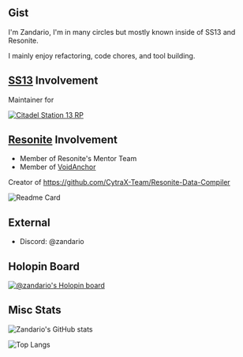 ## Gist
I'm Zandario, I'm in many circles but mostly known inside of SS13 and Resonite.

I mainly enjoy refactoring, code chores, and tool building.

## [SS13](https://spacestation13.com/) Involvement
Maintainer for

[![Citadel Station 13 RP](https://github-readme-stats.vercel.app/api/pin/?username=Citadel-Station-13&repo=Citadel-Station-13-RP)](https://github.com/Citadel-Station-13/Citadel-Station-13-RP)

## [Resonite](https://resonite.com/) Involvement
- Member of Resonite's Mentor Team
- Member of [VoidAnchor](https://github.com/VoidAnchor)

Creator of https://github.com/CytraX-Team/Resonite-Data-Compiler

![Readme Card](https://github-readme-stats.vercel.app/api/pin/?username=CytraX-Team&repo=Resonite-Data-Compiler)

## External
- Discord: @zandario

## Holopin Board
[![@zandario's Holopin board](https://holopin.me/zandario)](https://holopin.io/@zandario)
<!--
Here are some ideas to get you started:

- 🔭 I’m currently working on ...
- 🌱 I’m currently learning ...
- 👯 I’m looking to collaborate on ...
- 🤔 I’m looking for help with ...
- 💬 Ask me about ...
- 📫 How to reach me: ...
- 😄 Pronouns: ...
- ⚡ Fun fact: ...
-->

## Misc Stats

![Zandario's GitHub stats](https://github-readme-stats.vercel.app/api?username=Zandario&show_icons=true&theme=transparent)

![Top Langs](https://github-readme-stats.vercel.app/api/top-langs/?username=Zandario&layout=compact&langs_count=6&theme=transparent)
